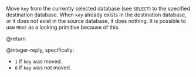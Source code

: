 Move `key` from the currently selected database (see `SELECT`) to the specified
destination database.
When `key` already exists in the destination database, or it does not exist in
the source database, it does nothing.
It is possible to use `MOVE` as a locking primitive because of this.

@return

@integer-reply, specifically:

* `1` if `key` was moved.
* `0` if `key` was not moved.
